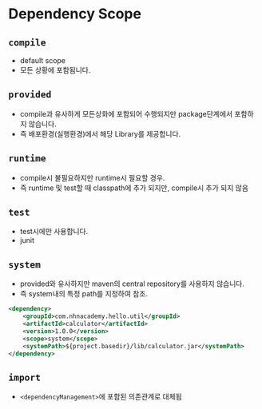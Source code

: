 # Dependency Scope

## `compile`

* default scope
* 모든 상황에 포함됨니다.

## `provided`

* compile과 유사하게 모든상화에 포함되어 수행되지만 package단계에서 포함하지 않습니다.
* 즉 배포환경(실행환경)에서 해당 Library를 제공합니다.

## `runtime`

* compile시 불필요하지만 runtime시 필요할 경우.
* 즉 runtime 및 test할 때 classpath에 추가 되지만, compile시 추가 되지 않음

## `test`

* test시에만 사용합니다.
* junit

## `system`

* provided와 유사하지만 maven의 central repository를 사용하지 않습니다.
* 즉 system내의 특정 path를 지정하여 참조.

```xml
<dependency>
    <groupId>com.nhnacademy.hello.util</groupId>
    <artifactId>calculator</artifactId>
    <version>1.0.0</version>
    <scope>system</scope>
    <systemPath>${project.basedir}/lib/calculator.jar</systemPath>
</dependency>
```

## `import`

* `<dependencyManagement>`에 포함된 의존관계로 대체됨
